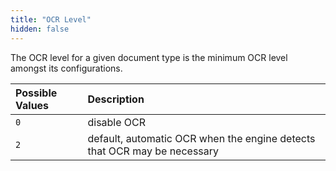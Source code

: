 ```yaml
---
title: "OCR Level"
hidden: false
---
```

The OCR level for a given document type is the minimum OCR level amongst its configurations.



| Possible Values | Description                                                  |
| :-------------- | :----------------------------------------------------------- |
| `0`             | disable OCR                                                  |
| `2`             | default, automatic OCR when the engine detects that OCR may be necessary |

